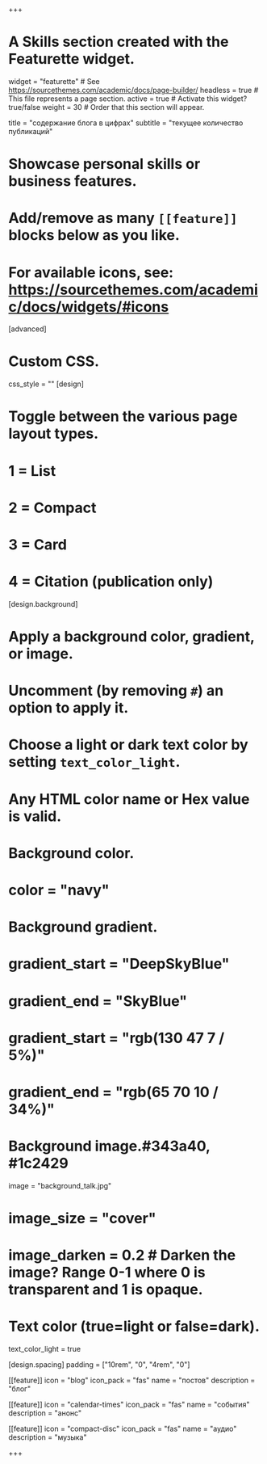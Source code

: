 +++
# A Skills section created with the Featurette widget.
widget = "featurette"  # See https://sourcethemes.com/academic/docs/page-builder/
headless = true  # This file represents a page section.
active = true  # Activate this widget? true/false
weight = 30  # Order that this section will appear.

title = "содержание блога в цифрах"
subtitle = "текущее количество публикаций"

# Showcase personal skills or business features.
# 
# Add/remove as many `[[feature]]` blocks below as you like.
# 
# For available icons, see: https://sourcethemes.com/academic/docs/widgets/#icons
    
[advanced]
 # Custom CSS. 
 css_style = ""
[design]
  # Toggle between the various page layout types.
  #   1 = List
  #   2 = Compact
  #   3 = Card
  #   4 = Citation (publication only)
  
[design.background]
  # Apply a background color, gradient, or image.
  #   Uncomment (by removing `#`) an option to apply it.
  #   Choose a light or dark text color by setting `text_color_light`.
  #   Any HTML color name or Hex value is valid.
  
  # Background color.
  # color = "navy"
  # Background gradient.
  # gradient_start = "DeepSkyBlue"
  # gradient_end = "SkyBlue"
  # gradient_start = "rgb(130 47 7 / 5%)"
  # gradient_end = "rgb(65 70 10 / 34%)"
  # Background image.#343a40, #1c2429
  image = "background_talk.jpg"
  # image_size = "cover"
  # image_darken = 0.2  # Darken the image? Range 0-1 where 0 is transparent and 1 is opaque.

  # Text color (true=light or false=dark).
  text_color_light = true 

[design.spacing]
  padding = ["10rem", "0", "4rem", "0"]
  
[[feature]]
  icon = "blog"
  icon_pack = "fas"
  name = "постов"
  description = "блог"
  
[[feature]]
  icon = "calendar-times"
  icon_pack = "fas"
  name = "события"
  description = "анонс"  
  
[[feature]]
  icon = "compact-disc"
  icon_pack = "fas"
  name = "аудио"
  description = "музыка"

+++

